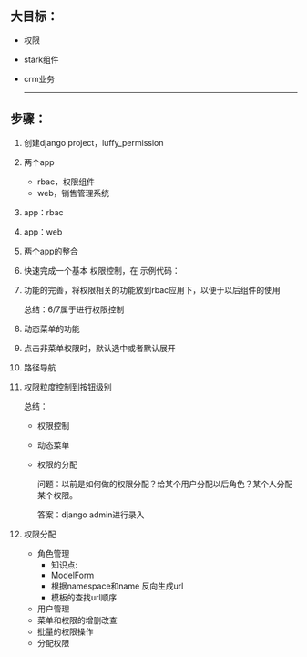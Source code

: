 ## 大目标：
- 权限

- stark组件

- crm业务

	***

## 步骤：

1. 创建django project，luffy_permission

2. 两个app

	- rbac，权限组件
	- web，销售管理系统

3. app：rbac

4. app：web

5. 两个app的整合

6. 快速完成一个基本 权限控制，在 示例代码：

7. 功能的完善，将权限相关的功能放到rbac应用下，以便于以后组件的使用

	总结：6/7属于进行权限控制

8. 动态菜单的功能

9. 点击非菜单权限时，默认选中或者默认展开

10. 路径导航

11. 权限粒度控制到按钮级别

    总结：
    
    - 权限控制
    
    - 动态菜单
    
    - 权限的分配
    
        问题：以前是如何做的权限分配？给某个用户分配以后角色？某个人分配某个权限。
    
        答案：django admin进行录入
12. 权限分配
    - 角色管理
        - 知识点:
        - ModelForm
        - 根据namespace和name 反向生成url
        - 模板的查找url顺序
    - 用户管理
    - 菜单和权限的增删改查
    - 批量的权限操作
    - 分配权限
    
    